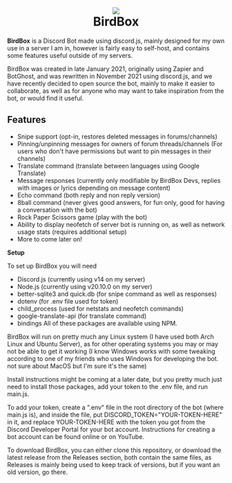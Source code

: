 <h1 align="center">
  <img src=https://github.com/grumpzalt/BirdBox/assets/59405169/5e50b03c-e574-41f0-b5b1-4417e74d1e4e>
  <br>
  BirdBox
</h1>

**BirdBox** is a Discord Bot made using discord.js, mainly designed for my own use in a server I am in, however is fairly easy to self-host, and contains some features useful outside of my servers.

BirdBox was created in late January 2021, originally using Zapier and BotGhost, and was rewritten in November 2021 using discord.js, and we have recently decided to open source the bot, mainly to make it easier to collaborate, as well as for anyone who may want to take inspiration from the bot, or would find it useful.


## Features

- Snipe support (opt-in, restores deleted messages in forums/channels)
- Pinning/unpinning messages for owners of forum threads/channels (For users who don't have permissions but want to pin messages in their channels)
- Translate command (translate between languages using Google Translate)
- Message responses (currently only modifiable by BirdBox Devs, replies with images or lyrics depending on message content)
- Echo command (both reply and non reply version)
- 8ball command (never gives good answers, for fun only, good for having a conversation with the bot)
- Rock Paper Scissors game (play with the bot)
- Ability to display neofetch of server bot is running on, as well as network usage stats (requires additional setup)
- More to come later on!

**Setup**

To set up BirdBox you will need

- Discord.js (currently using v14 on my server)
- Node.js (currently using v20.10.0 on my server)
- better-sqlite3 and quick.db (for snipe command as well as responses)
- dotenv (for .env file used for token)
- child_process (used for netstats and neofetch commands)
- google-translate-api (for translate command)
- bindings
All of these packages are available using NPM.

BirdBox will run on pretty much any Linux system (I have used both Arch Linux and Ubuntu Server), as for other operating systems you may or may not be able to get it working (I know Windows works with some tweaking according to one of my friends who uses Windows for developing the bot. not sure about MacOS but I'm sure it's the same)

Install instructions might be coming at a later date, but you pretty much just need to install those packages, add your token to the .env file, and run main.js.

To add your token, create a ".env" file in the root directory of the bot (where main.js is), and inside the file, put DISCORD_TOKEN="YOUR-TOKEN-HERE" in it, and replace YOUR-TOKEN-HERE with the token you got from the Discord Developer Portal for your bot account. Instructions for creating a bot account can be found online or on YouTube.

To download BirdBox, you can either clone this repository, or download the latest release from the Releases section, both contain the same files, as Releases is mainly being used to keep track of versions, but if you want an old version, go there.




